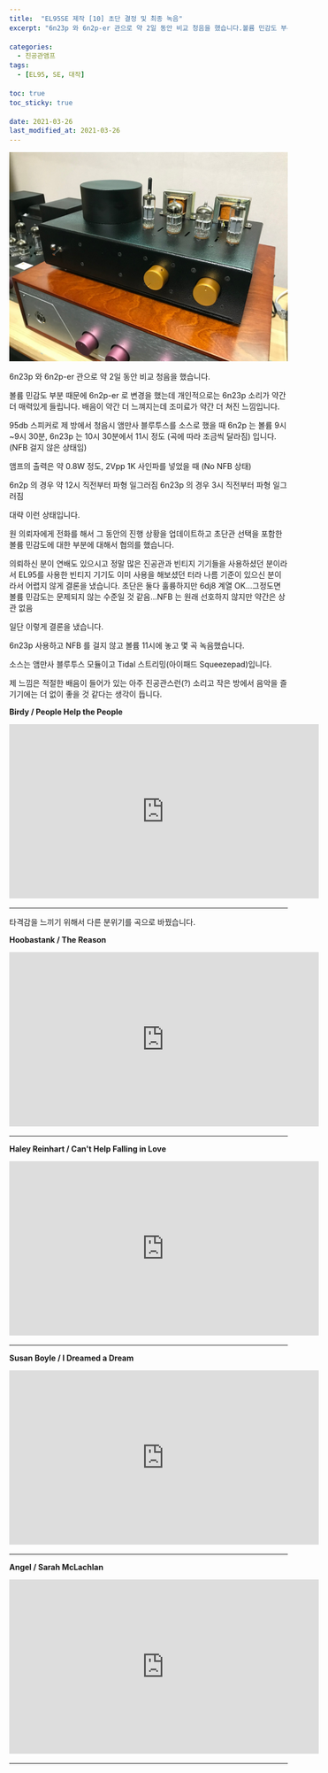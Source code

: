 ```yaml
---
title:  "EL95SE 제작 [10] 초단 결정 및 최종 녹음"
excerpt: "6n23p 와 6n2p-er 관으로 약 2일 동안 비교 청음을 했습니다.볼륨 민감도 부분 때문에 6n2p-er 로 변경을 했는데 개인적으로는 6n23p 소리가 약간 더 매력있게 들립니다. 배음이 약간 더 느껴지는데 조미료가 약간 더 쳐진 느낌입니다."

categories:
  - 진공관앰프
tags:
  - [EL95, SE, 대작]

toc: true
toc_sticky: true
 
date: 2021-03-26
last_modified_at: 2021-03-26
---
```

![EL95SE PRJ1 102](/assets/images/EL95SE_PRJ1_102.jpg)

6n23p 와 6n2p-er 관으로 약 2일 동안 비교 청음을 했습니다.

볼륨 민감도 부분 때문에 6n2p-er 로 변경을 했는데 개인적으로는 6n23p 소리가 약간 더 매력있게 들립니다. 배음이 약간 더 느껴지는데 조미료가 약간 더 쳐진 느낌입니다.

95db 스피커로 제 방에서 청음시 앰만사 블루투스를 소스로 했을 때 6n2p 는 볼륨 9시~9시 30분, 6n23p 는 10시 30분에서 11시 정도 (곡에 따라 조금씩 달라짐) 입니다. (NFB 걸지 않은 상태임)

앰프의 출력은 약 0.8W 정도, 2Vpp 1K 사인파를 넣었을 때 (No NFB 상태)

6n2p 의 경우 약 12시 직전부터 파형 일그러짐
6n23p 의 경우 3시 직전부터 파형 일그러짐

대략 이런 상태입니다.

원 의뢰자에게 전화를 해서 그 동안의 진행 상황을 업데이트하고 초단관 선택을 포함한 볼륨 민감도에 대한 부분에 대해서 협의를 했습니다.

의뢰하신 분이 연배도 있으시고 정말 많은 진공관과 빈티지 기기들을 사용하셨던 분이라서 EL95를 사용한 빈티지 기기도 이미 사용을 해보셨던 터라 나름 기준이 있으신 분이라서 어렵지 않게 결론을 냈습니다. 초단은 둘다 훌륭하지만 6dj8 계열 OK...그정도면 볼륨 민감도는 문제되지 않는 수준일 것 같음...NFB 는 원래 선호하지 않지만 약간은 상관 없음

일단 이렇게 결론을 냈습니다.

6n23p 사용하고 NFB 를 걸지 않고 볼륨 11시에 놓고 몇 곡 녹음했습니다.

소스는 앰만사 블루투스 모듈이고 Tidal 스트리밍(아이패드 Squeezepad)입니다.

제 느낌은 적절한 배음이 들어가 있는 아주 진공관스런(?) 소리고 작은 방에서 음악을 즐기기에는 더 없이 좋을 것 같다는 생각이 듭니다. 

**Birdy / People Help the People**

<iframe width="560" height="315" src="https://www.youtube.com/embed/FjHR97L48kk" frameborder="0" allowfullscreen></iframe>

---

타격감을 느끼기 위해서 다른 분위기를 곡으로 바꿨습니다.

**Hoobastank / The Reason**

<iframe width="560" height="315" src="https://www.youtube.com/embed/wwCIQgtlCqA" frameborder="0" allowfullscreen></iframe>

---

**Haley Reinhart / Can't Help Falling in Love**

<iframe width="560" height="315" src="https://www.youtube.com/embed/8sQVQg6BNBs" frameborder="0" allowfullscreen></iframe>

---

**Susan Boyle / I Dreamed a Dream**

<iframe width="560" height="315" src="https://www.youtube.com/embed/HH9vwyRM0xM" frameborder="0" allowfullscreen></iframe>

---

**Angel / Sarah McLachlan**

<iframe width="560" height="315" src="https://www.youtube.com/embed/ekqdZRQp6aY" frameborder="0" allowfullscreen></iframe>

---


​

​
​